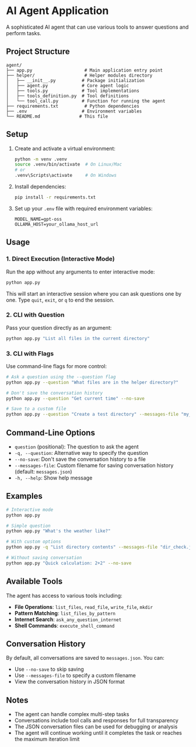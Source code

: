 # AI Agent Application

A sophisticated AI agent that can use various tools to answer questions and perform tasks.

## Project Structure

```
agent/
├── app.py                    # Main application entry point
├── helper/                   # Helper modules directory
│   ├── __init__.py          # Package initialization
│   ├── agent.py             # Core agent logic
│   ├── tools.py             # Tool implementations
│   ├── tools_definition.py  # Tool definitions
│   └── tool_call.py         # Function for running the agent
├── requirements.txt          # Python dependencies
├── .env                     # Environment variables
└── README.md               # This file
```

## Setup

1. Create and activate a virtual environment:
   ```bash
   python -m venv .venv
   source .venv/bin/activate  # On Linux/Mac
   # or
   .venv\Scripts\activate     # On Windows
   ```

2. Install dependencies:
   ```bash
   pip install -r requirements.txt
   ```

3. Set up your `.env` file with required environment variables:
   ```
   MODEL_NAME=gpt-oss
   OLLAMA_HOST=your_ollama_host_url
   ```

## Usage

### 1. Direct Execution (Interactive Mode)

Run the app without any arguments to enter interactive mode:

```bash
python app.py
```

This will start an interactive session where you can ask questions one by one. Type `quit`, `exit`, or `q` to end the session.

### 2. CLI with Question

Pass your question directly as an argument:

```bash
python app.py "List all files in the current directory"
```

### 3. CLI with Flags

Use command-line flags for more control:

```bash
# Ask a question using the --question flag
python app.py --question "What files are in the helper directory?"

# Don't save the conversation history
python app.py --question "Get current time" --no-save

# Save to a custom file
python app.py --question "Create a test directory" --messages-file "my_conversation.json"
```

## Command-Line Options

- `question` (positional): The question to ask the agent
- `-q, --question`: Alternative way to specify the question
- `--no-save`: Don't save the conversation history to a file
- `--messages-file`: Custom filename for saving conversation history (default: `messages.json`)
- `-h, --help`: Show help message

## Examples

```bash
# Interactive mode
python app.py

# Simple question
python app.py "What's the weather like?"

# With custom options
python app.py -q "List directory contents" --messages-file "dir_check.json"

# Without saving conversation
python app.py "Quick calculation: 2+2" --no-save
```

## Available Tools

The agent has access to various tools including:

- **File Operations**: `list_files`, `read_file`, `write_file`, `mkdir`
- **Pattern Matching**: `list_files_by_pattern`
- **Internet Search**: `ask_any_question_internet`
- **Shell Commands**: `execute_shell_command`

## Conversation History

By default, all conversations are saved to `messages.json`. You can:
- Use `--no-save` to skip saving
- Use `--messages-file` to specify a custom filename
- View the conversation history in JSON format

## Notes

- The agent can handle complex multi-step tasks
- Conversations include tool calls and responses for full transparency
- The JSON conversation files can be used for debugging or analysis
- The agent will continue working until it completes the task or reaches the maximum iteration limit
